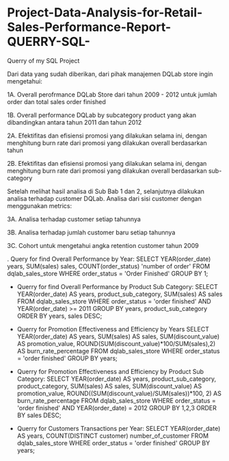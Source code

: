 # Project-Data-Analysis-for-Retail-Sales-Performance-Report-QUERRY-SQL-
Querry of my SQL Project

Dari data yang sudah diberikan, dari pihak manajemen DQLab store ingin mengetahui:

1A. Overall perofrmance DQLab Store dari tahun 2009 - 2012 untuk jumlah order dan total sales order finished

1B. Overall performance DQLab by subcategory product yang akan dibandingkan antara tahun 2011 dan tahun 2012

 

2A. Efektifitas dan efisiensi promosi yang dilakukan selama ini, dengan menghitung burn rate dari promosi yang dilakukan overall berdasarkan tahun

2B. Efektifitas dan efisiensi promosi yang dilakukan selama ini, dengan menghitung burn rate dari promosi yang dilakukan overall berdasarkan sub-category

 

Setelah melihat hasil analisa di Sub Bab 1 dan 2, selanjutnya dilakukan analisa terhadap customer DQLab. Analisa dari sisi customer dengan menggunakan metrics:

3A. Analisa terhadap customer setiap tahunnya

3B. Analisa terhadap jumlah customer baru setiap tahunnya

3C. Cohort untuk mengetahui angka retention customer tahun 2009

.
Query for find Overall Performance by Year:
SELECT YEAR(order_date) years,
       SUM(sales) sales,
       COUNT(order_status) 'number of order'
FROM dqlab_sales_store
WHERE order_status = 'Order Finished'
GROUP BY 1;

- Querry for find Overall Performance by Product Sub Category:
SELECT YEAR(order_date) AS years, product_sub_category, SUM(sales) AS sales
FROM dqlab_sales_store
WHERE order_status = 'order finished' AND YEAR(order_date) >= 2011
GROUP BY years, product_sub_category
ORDER BY years, sales DESC;

- Querry for Promotion Effectiveness and Efficiency by Years
SELECT YEAR(order_date) AS years, SUM(sales) AS sales,
SUM(discount_value) AS promotion_value, 
ROUND(SUM(discount_value)*100/SUM(sales),2) AS burn_rate_percentage
FROM dqlab_sales_store
WHERE order_status = 'order finished'
GROUP BY years;

- Querry for Promotion Effectiveness and Efficiency by Product Sub Category:
SELECT YEAR(order_date) AS years, product_sub_category, product_category, 
SUM(sales) AS sales, SUM(discount_value) AS promotion_value, 
ROUND((SUM(discount_value)/SUM(sales))*100, 2) AS burn_rate_percentage
FROM dqlab_sales_store
WHERE order_status = 'order finished' AND YEAR(order_date) = 2012
GROUP BY 1,2,3
ORDER BY sales DESC;

- Querry for Customers Transactions per Year: 
SELECT YEAR(order_date) AS years, 
COUNT(DISTINCT customer) number_of_customer
FROM dqlab_sales_store
WHERE order_status = 'order finished'
GROUP BY years;
